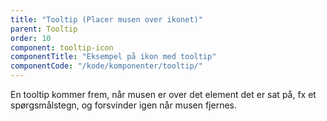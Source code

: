 ```yaml
---
title: "Tooltip (Placer musen over ikonet)"
parent: Tooltip
order: 10
component: tooltip-icon
componentTitle: "Eksempel på ikon med tooltip"
componentCode: "/kode/komponenter/tooltip/"
---
```

En tooltip kommer frem, når musen er over det element det er sat på, fx et spørgsmålstegn, og forsvinder igen når musen fjernes.

